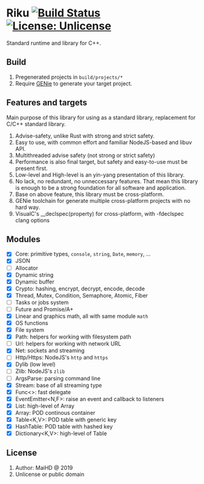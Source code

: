 # Riku [![Build Status](https://www.travis-ci.org/maihd/riku.svg?branch=master)](https://www.travis-ci.org/maihd/riku) [![License: Unlicense](https://img.shields.io/badge/license-Unlicense-blue.svg)](http://unlicense.org/)
Standard runtime and library for C++.

## Build
1. Pregenerated projects in `build/projects/*`
2. Require [GENie](https://github.com/bkaradzic/GENie) to generate your target project.

## Features and targets
Main purpose of this library for using as a standard library, replacement for C/C++ standard library.
1. Advise-safety, unlike Rust with strong and strict safety.
2. Easy to use, with common effort and familiar NodeJS-based and libuv API.
3. Multithreaded advise safety (not strong or strict safety)
4. Performance is also final target, but safety and easy-to-use must be present first.
5. Low-level and High-level is an yin-yang presentation of this library.
6. No lack, no redundant, no unneccessary features. That mean this library is enough to be a strong foundation for all software and application.
7. Base on above feature, this library must be cross-platform.
8. GENie toolchain for generate multiple cross-platform projects with no hard way.
9. VisualC's __declspec(property) for cross-platform, with -fdeclspec clang options

## Modules
* [x] Core: primitive types, `console`, `string`, `Date`, `memory`, ...
* [x] JSON
* [ ] Allocator
* [x] Dynamic string
* [x] Dynamic buffer
* [x] Crypto: hashing, encrypt, decrypt, encode, decode
* [x] Thread, Mutex, Condition, Semaphore, Atomic, Fiber
* [ ] Tasks or jobs system
* [ ] Future and Promise/A+
* [x] Linear and graphics math, all with same module `math`
* [x] OS functions
* [x] File system
* [x] Path: helpers for working with filesystem path
* [ ] Url: helpers for working with network URL 
* [x] Net: sockets and streaming
* [ ] Http/Https: NodeJS's `http` and `https`
* [x] Dylib (low level)
* [ ] Zlib: NodeJS's `zlib`
* [ ] ArgsParse: parsing command line
* [x] Stream: base of all streaming type
* [x] Func<>: fast delegate
* [x] EventEmitter<N,F>: raise an event and callback to listeners
* [x] List<T>: high-level of Array
* [x] Array<T>: POD continous container
* [x] Table<K,V>: POD table with generic key
* [x] HashTable<V>: POD table with hashed key
* [x] Dictionary<K,V>: high-level of Table

## License
1. Author: MaiHD @ 2019
2. Unlicense or public domain